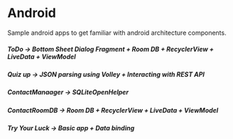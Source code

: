 # Android
Sample android apps to get familiar with android architecture components.

##### ToDo -> Bottom Sheet Dialog Fragment + Room DB + RecyclerView + LiveData + ViewModel
##### Quiz up -> JSON parsing using Volley + Interacting with REST API
##### ContactManaager -> SQLiteOpenHelper
##### ContactRoomDB -> Room DB + RecyclerView + LiveData + ViewModel
##### Try Your Luck -> Basic app + Data binding
